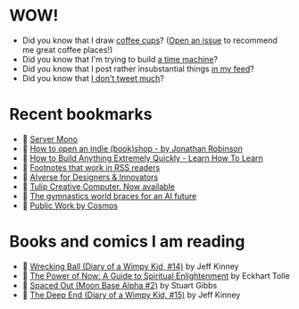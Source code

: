 # WOW!

- Did you know that I draw [coffee cups](https://papercups.mamuso.net/)? ([Open an issue](https://github.com/mamuso/papercups/issues) to recommend me great coffee places!)
- Did you know that I'm trying to build [a time machine](https://github.com/mamuso/fluxcapacitor)?
- Did you know that I post rather insubstantial things [in my feed](https://feed.mamuso.net/)?
- Did you know that [I don't tweet much](https://twitter.com/mamuso)?

# Recent bookmarks

- 👀 [Server Mono](https://servermono.com/)
- 👀 [How to open an indie (book)shop - by Jonathan Robinson](https://indieshops.substack.com/p/how-to-open-an-indie-bookshop)
- 👀 [How to Build Anything Extremely Quickly - Learn How To Learn](https://learnhowtolearn.org/how-to-build-extremely-quickly/)
- 👀 [Footnotes that work in RSS readers](https://simonwillison.net/2024/Aug/1/footnotes-that-work-in-rss-readers/)
- 👀 [AIverse for Designers & Innovators](https://aiverse.design/)
- 👀 [Tulip Creative Computer. Now available](https://tulip.computer/)
- 👀 [The gymnastics world braces for an AI future](https://www.theverge.com/c/24182327/olympics-gymnastics-ai-judging-fujitsu-jss-fig)
- 👀 [Public Work by Cosmos](https://public.work/)


# Books and comics I am reading

- 📘 [Wrecking Ball (Diary of a Wimpy Kid, #14)](https://www.goodreads.com/book/show/44091234) by Jeff Kinney
- 📘 [The Power of Now: A Guide to Spiritual Enlightenment](https://www.goodreads.com/book/show/6512869) by Eckhart Tolle
- 📘 [Spaced Out (Moon Base Alpha #2)](https://www.goodreads.com/book/show/26022750) by Stuart Gibbs
- 📘 [The Deep End (Diary of a Wimpy Kid, #15)](https://www.goodreads.com/book/show/51468119) by Jeff Kinney

